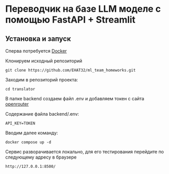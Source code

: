 # Переводчик на базе LLM моделе с помощью FastAPI + Streamlit

## Установка и запуск

Сперва потребуется [Docker](https://www.docker.com/)

Клонируем исходный репозиторий

```
git clone https://github.com/EHAT32/ml_team_homeworks.git
```

Заходим в репозиторий проекта:
```
cd translator
```
В папке backend создаем файл .env и добавляем токен с сайта [openrouter](https://openrouter.ai/)

Содержание файла backend/.env:
```
API_KEY=TOKEN
```
Вводим далее команду:
```
docker compose up -d 
```

Сервис разворачивается локально, для его тестирования перейдите по следующему адресу в браузере

```
http://127.0.0.1:8500/
```
